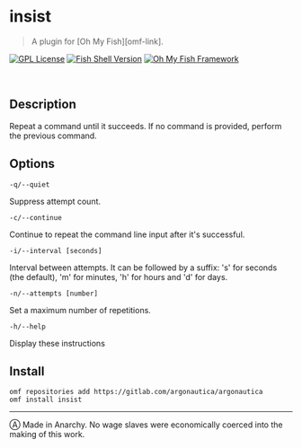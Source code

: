 # insist

> A plugin for [Oh My Fish][omf-link].

[![GPL License](https://img.shields.io/badge/license-GPL-blue.svg?longCache=true&style=flat-square)](/LICENSE)
[![Fish Shell Version](https://img.shields.io/badge/fish-v2.7.1-blue.svg?style=flat-square)](https://fishshell.com)
[![Oh My Fish Framework](https://img.shields.io/badge/Oh%20My%20Fish-Framework-blue.svg?style=flat-square)](https://www.github.com/oh-my-fish/oh-my-fish)

<br/>

## Description

Repeat a command until it succeeds. If no command is provided, perform the previous command.

## Options

`-q/--quiet`

Suppress attempt count.

`-c/--continue`

Continue to repeat the command line input after it's successful.

`-i/--interval [seconds]`

Interval between attempts. It can be followed by a suffix: 's' for seconds (the default), 'm' for minutes, 'h' for hours and 'd' for days.

`-n/--attempts [number]`

Set a maximum number of repetitions.

`-h/--help`

Display these instructions

## Install

```fish
omf repositories add https://gitlab.com/argonautica/argonautica 
omf install insist
```

---

Ⓐ Made in Anarchy. No wage slaves were economically coerced into the making of this work.
